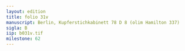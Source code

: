 ```yaml
---
layout: edition
title: folio 31v
manuscript: Berlin, Kupferstichkabinett 78 D 8 (olim Hamilton 337)
sigla: B
iip: b031v.tif
milestone: 62
---
```

